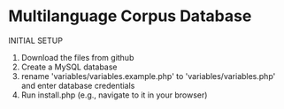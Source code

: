 Multilanguage Corpus Database
=========

INITIAL SETUP
1) Download the files from github
2) Create a MySQL database
3) rename 'variables/variables.example.php' to 'variables/variables.php' and enter database credentials
4) Run install.php (e.g., navigate to it in your browser)
